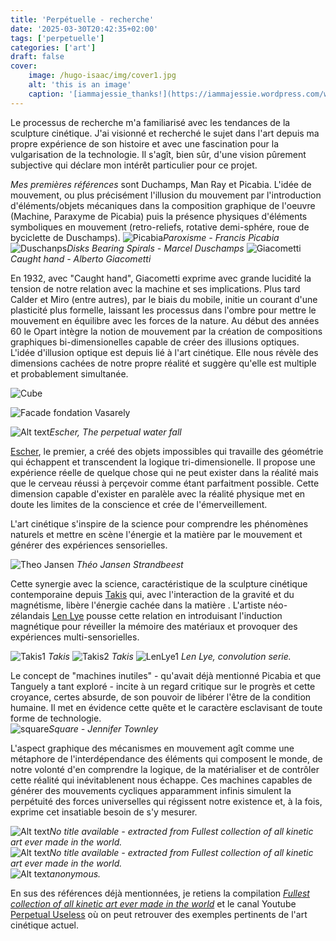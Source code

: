 ```yaml
---
title: 'Perpétuelle - recherche'
date: '2025-03-30T20:42:35+02:00'
tags: ['perpetuelle']
categories: ['art']
draft: false
cover:
    image: /hugo-isaac/img/cover1.jpg
    alt: 'this is an image'
    caption: '[iammajessie_thanks!](https://iammajessie.wordpress.com/wp-content/uploads/2013/01/a113.jpg)'
---
```


Le processus de recherche m'a familiarisé avec les tendances de la sculpture cinétique. J'ai visionné et recherché le sujet dans l'art depuis ma propre expérience de son histoire et avec une fascination pour la vulgarisation de la technologie. Il s'agît, bien sûr, d'une vision pûrement subjective qui déclare mon intérêt particulier pour ce projet.  

*Mes premières références* sont Duchamps, Man Ray et Picabia. L'idée de mouvement, ou plus précisément l'illusion du mouvement par l'introduction d'éléments/objets mécaniques dans la composition graphique de l'oeuvre (Machine, Paraxyme de Picabia) puis la présence physiques d'éléments symboliques en mouvement (retro-reliefs, rotative demi-sphére, roue de byciclette de Duschamps). 
![Picabia](/hugo-isaac/img/paroxyme.jpg)*Paroxisme - Francis Picabia*
![Duschanps](/hugo-isaac/img/disksbearingspirals.jpg)*Disks Bearing Spirals - Marcel Duschamps*
![Giacometti](/hugo-isaac/img/caughthand.jpg)*Caught hand - Alberto Giacometti* 

 En 1932, avec "Caught hand", Giacometti exprime avec grande lucidité la tension de notre relation avec la machine et ses implications.
 Plus tard Calder et Miro (entre autres), par le biais du mobile, initie un courant d'une plasticité plus formelle, laissant les processus dans l'ombre pour mettre le mouvement en équilibre avec les forces de la nature. Au début des années 60 le Opart intègre la notion de mouvement par la création de compositions graphiques bi-dimensionelles capable de créer des illusions optiques. L'idée d'illusion optique est depuis lié à l'art cinétique. Elle nous révèle des dimensions cachées de notre propre réalité et suggère qu'elle est multiple et probablement simultanée.

![Cube](/hugo-isaac/img/cube.jpg) 

![Facade fondation Vasarely](/hugo-isaac/img/vasarely.jpg)  
 
![Alt text](/hugo-isaac/img/escher1.jpg)*Escher, The perpetual water fall*  

[Escher](https://en.wikipedia.org/wiki/M._C._Escher), le premier, a créé des objets impossibles qui travaille des géométrie qui échappent et transcendent la logique tri-dimensionelle. Il propose une expérience réelle de quelque chose qui ne peut exister dans la réalité mais que le cerveau réussi à perçevoir comme étant parfaitment possible. Cette dimension capable d'exister en paralèle avec la réalité physique met en doute les limites de la conscience et crée de l'émerveillement.  

L'art cinétique s'inspire de la science pour comprendre les phénomènes naturels et mettre en scène l'énergie et la matière par le mouvement et générer des expériences sensorielles.  
 
![Theo Jansen](/hugo-isaac/img/strandbeest.jpg) *Théo Jansen Strandbeest* 

Cette synergie avec la science, caractéristique de la sculpture cinétique contemporaine depuis [Takis](https://www.wikiart.org/en/takis) qui, avec l'interaction de la gravité et du magnétisme, libère l'énergie cachée dans la matière . L'artiste néo-zélandais [Len Lye](https://www.lenlyefoundation.com/) pousse cette relation en introduisant l'induction magnétique pour réveiller la mémoire des matériaux et provoquer des expériences multi-sensorielles.    
   
![Takis1](/hugo-isaac/img/takis1.jpg) *Takis* 
![Takis2](/hugo-isaac/img/takis2.jpg) *Takis* 
![LenLye1](/hugo-isaac/img/lenlye1.jpg) *Len Lye, convolution serie.*  

Le concept de "machines inutiles" - qu'avait déjà mentionné Picabia et que Tanguely a tant exploré - incite à un regard critique sur le progrès et cette croyance, certes absurde, de son pouvoir de libérer l'être de la condition humaine. Il met en évidence cette quête et le caractère esclavisant de toute forme de technologie.  
![square](/hugo-isaac/img/square.jpg)*Square - Jennifer Townley*  

L'aspect graphique des mécanismes en mouvement agît comme une métaphore de l'interdépendance des éléments qui composent le monde, de notre volonté d'en comprendre la logique, de la matérialiser et de contrôler cette réalité qui inévitablenent nous échappe. Ces machines capables de générer des mouvements cycliques apparamment infinis simulent la perpétuité des forces universelles qui régissent notre existence et, à la fois, exprime cet insatiable besoin de s'y mesurer. 

![Alt text](/hugo-isaac/img/lift.jpg)*No title available - extracted from Fullest collection of all kinetic art ever made in the world.*  
![Alt text](/hugo-isaac/img/anonymous1.jpg)*No title available - extracted from Fullest collection of all kinetic art ever made in the world.*  
![Alt text](/hugo-isaac/img/uselessmachine.jpg)*anonymous.*  


En sus des références déjà mentionnées, je retiens la compilation [*Fullest collection of all kinetic art ever made in the world*](https://www.youtube.com/watch?v=wVZnULlW0tg) et le canal Youtube [Perpetual Useless](https://www.youtube.com/@PerpetualUseless) où on peut retrouver des exemples pertinents de l'art cinétique actuel. 
